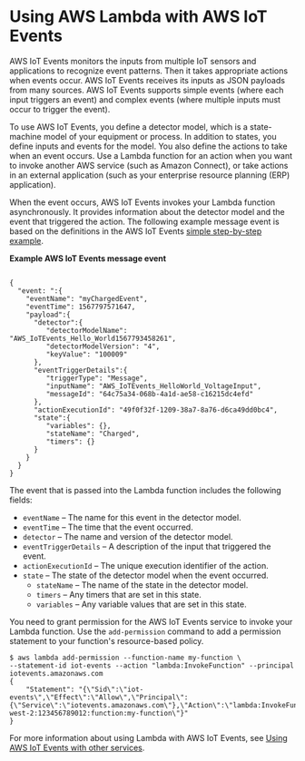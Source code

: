 # Using AWS Lambda with AWS IoT Events<a name="services-iotevents"></a>

AWS IoT Events monitors the inputs from multiple IoT sensors and applications to recognize event patterns\. Then it takes appropriate actions when events occur\. AWS IoT Events receives its inputs as JSON payloads from many sources\. AWS IoT Events supports simple events \(where each input triggers an event\) and complex events \(where multiple inputs must occur to trigger the event\)\.

To use AWS IoT Events, you define a detector model, which is a state\-machine model of your equipment or process\. In addition to states, you define inputs and events for the model\. You also define the actions to take when an event occurs\. Use a Lambda function for an action when you want to invoke another AWS service \(such as Amazon Connect\), or take actions in an external application \(such as your enterprise resource planning \(ERP\) application\)\. 

When the event occurs, AWS IoT Events invokes your Lambda function asynchronously\. It provides information about the detector model and the event that triggered the action\. The following example message event is based on the definitions in the AWS IoT Events [simple step\-by\-step example](https://docs.aws.amazon.com/iotevents/latest/developerguide/iotevents-simple-example.html)\. 

**Example AWS IoT Events message event**  

```
 
{
  "event: ":{
    "eventName": "myChargedEvent",
    "eventTime": 1567797571647,
    "payload":{
      "detector":{
         "detectorModelName": "AWS_IoTEvents_Hello_World1567793458261",
         "detectorModelVersion": "4", 
         "keyValue": "100009"
      },
      "eventTriggerDetails":{
         "triggerType": "Message",
         "inputName": "AWS_IoTEvents_HelloWorld_VoltageInput",
         "messageId": "64c75a34-068b-4a1d-ae58-c16215dc4efd"
      },
      "actionExecutionId": "49f0f32f-1209-38a7-8a76-d6ca49dd0bc4",
      "state":{
         "variables": {},
         "stateName": "Charged",
         "timers": {}
      }
    }
  }
}
```

The event that is passed into the Lambda function includes the following fields: 
+ `eventName` – The name for this event in the detector model\. 
+ `eventTime` – The time that the event occurred\.
+ `detector` – The name and version of the detector model\. 
+ `eventTriggerDetails` – A description of the input that triggered the event\. 
+ `actionExecutionId` – The unique execution identifier of the action\.
+ `state` – The state of the detector model when the event occurred\. 
  + `stateName` – The name of the state in the detector model\. 
  + `timers` – Any timers that are set in this state\. 
  + `variables` – Any variable values that are set in this state\. 

You need to grant permission for the AWS IoT Events service to invoke your Lambda function\. Use the `add-permission` command to add a permission statement to your function's resource\-based policy\.

```
$ aws lambda add-permission --function-name my-function \
--statement-id iot-events --action "lambda:InvokeFunction" --principal iotevents.amazonaws.com
{
    "Statement": "{\"Sid\":\"iot-events\",\"Effect\":\"Allow\",\"Principal\":{\"Service\":\"iotevents.amazonaws.com\"},\"Action\":\"lambda:InvokeFunction\",\"Resource\":\"arn:aws:lambda:us-west-2:123456789012:function:my-function\"}"
}
```

For more information about using Lambda with AWS IoT Events, see [Using AWS IoT Events with other services](https://docs.aws.amazon.com/iotevents/latest/developerguide/iotevents-with-others.html)\.